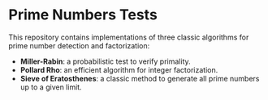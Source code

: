 # Prime Numbers Tests

This repository contains implementations of three classic algorithms for prime number detection and factorization:

- **Miller-Rabin**: a probabilistic test to verify primality.
- **Pollard Rho**: an efficient algorithm for integer factorization.
- **Sieve of Eratosthenes**: a classic method to generate all prime numbers up to a given limit.
